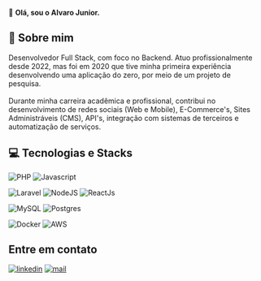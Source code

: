 
:wave: <strong>Olá, sou o Alvaro Junior.</strong>
## :open_book: Sobre mim
Desenvolvedor Full Stack, com foco no Backend. Atuo profissionalmente desde 2022, mas foi em 2020 que tive minha primeira experiência desenvolvendo uma aplicação do zero, por meio de um projeto de pesquisa.
<br><br>
Durante minha carreira acadêmica e profissional, contribui no desenvolvimento de redes sociais (Web e Mobile), E-Commerce's, Sites Administráveis (CMS), API's, integração com sistemas de terceiros e automatização de serviços.

## :computer: Tecnologias e Stacks
![PHP](https://img.shields.io/badge/php-7b7fb5?style=for-the-badge&logo=php&logoColor=white)
![Javascript](https://img.shields.io/badge/Javascript-ED8B00?style=for-the-badge&logo=javascript&logoColor=white)

![Laravel](https://img.shields.io/badge/laravel-ff3427?style=for-the-badge&logo=Laravel&logoColor=white)
![NodeJS](https://img.shields.io/badge/Node.js-43853D?style=for-the-badge&logo=node.js&logoColor=white)
![ReactJs](https://img.shields.io/badge/React-20232A?style=for-the-badge&logo=react&logoColor=61DAFB)

![MySQL](https://img.shields.io/badge/MySQL-00000F?style=for-the-badge&logo=mysql&logoColor=white)
![Postgres](https://img.shields.io/badge/postgres-%23316192.svg?style=for-the-badge&logo=postgresql&logoColor=white)

![Docker](https://img.shields.io/badge/docker-2468ee?style=for-the-badge&logo=docker&logoColor=white)
![AWS](https://img.shields.io/badge/aws_(EC2%2C_RDS%2C_S3)-0c2e40?style=for-the-badge&logo=amazon-aws&logoColor=white)

## Entre em contato
[![linkedin](https://img.shields.io/badge/LinkedIn-0077B5?style=for-the-badge&logo=linkedin&logoColor=white)](https://www.linkedin.com/in/alvaro-junior-831299183/)
[![mail](https://img.shields.io/badge/Gmail-D14836?style=for-the-badge&logo=gmail&logoColor=white)](mailto:alvarojunior02.dev@gmail.com)
